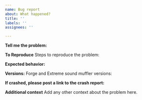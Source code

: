 ```yaml
---
name: Bug report
about: What happened?
title: ''
labels: ''
assignees: ''

---
```


**Tell me the problem:**


**To Reproduce**
Steps to reproduce the problem:


**Expected behavior:**



**Versions:**
  Forge and Extreme sound muffler versions:

**If crashed, please post a link to the crash report:**
 

**Additional context**
Add any other context about the problem here.
